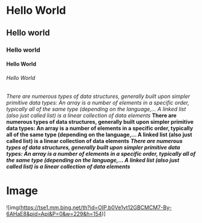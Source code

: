 # Hello World
## Hello world
### Hello world
#### Hello World
###### Hello World
*There are numerous types of data structures, generally built upon simpler primitive data types: An array is a number of elements in a specific order, typically all of the same type (depending on the language,... A linked list (also just called list) is a linear collection of data elements*
**There are numerous types of data structures, generally built upon simpler primitive data types: An array is a number of elements in a specific order, typically all of the same type (depending on the language,... A linked list (also just called list) is a linear collection of data elements**
***There are numerous types of data structures, generally built upon simpler primitive data types: An array is a number of elements in a specific order, typically all of the same type (depending on the language,... A linked list (also just called list) is a linear collection of data elements***
# Image
![img(https://tse1.mm.bing.net/th?id=OIP.b0Ve1yt12GBCMCM7-By-6AHaE8&pid=Api&P=0&w=229&h=154)]
